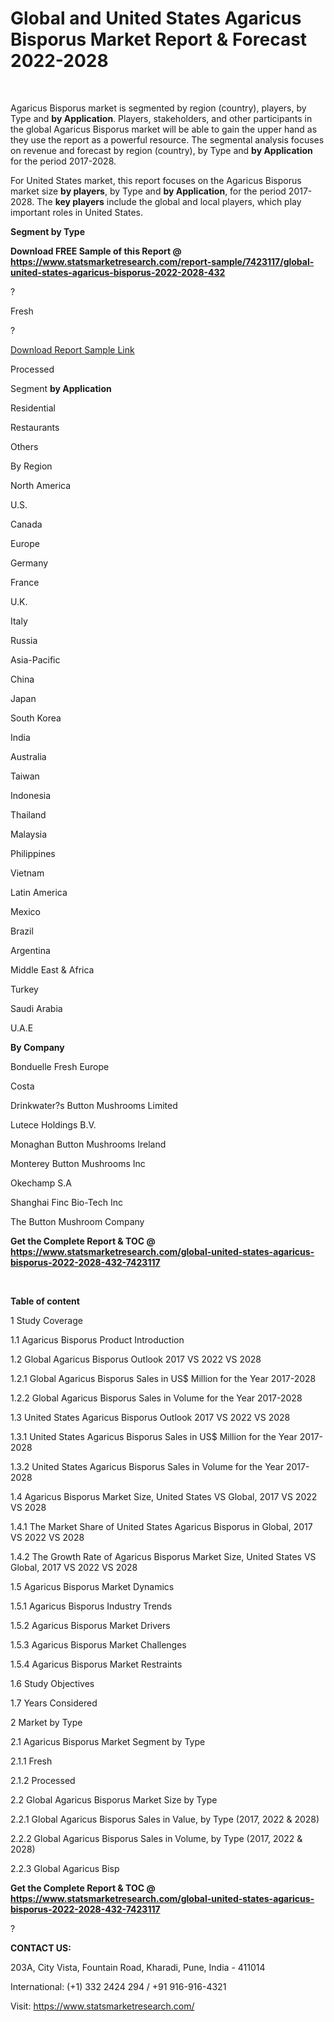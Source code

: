 <h1>Global and United States Agaricus Bisporus Market Report & Forecast 2022-2028</h1><br/><p>Agaricus Bisporus market is segmented by region (country), players, by Type and <strong>by Application</strong>. Players, stakeholders, and other participants in the global Agaricus Bisporus market will be able to gain the upper hand as they use the report as a powerful resource. The segmental analysis focuses on revenue and forecast by region (country), by Type and <strong>by Application</strong> for the period 2017-2028.</p>
 
 
 
 <p>For United States market, this report focuses on the Agaricus Bisporus market size <strong>by players</strong>, by Type and <strong>by Application</strong>, for the period 2017-2028. The <strong>key players</strong> include the global and local players, which play important roles in United States.</p>
 
 
 
 <p><strong>Segment by Type</strong></p>
 
 
 
 <div><b>Download FREE Sample of this Report @ <a href="https://www.statsmarketresearch.com/download-free-sample/7423117/global-united-states-agaricus-bisporus-2022-2028-432">https://www.statsmarketresearch.com/report-sample/7423117/global-united-states-agaricus-bisporus-2022-2028-432</a></b></div>
 
 
 
 <p>? </p>
 
 
 
 <p>Fresh</p>
 
 
 
 <p>? </p>
 
 
 
 <p><a href="https://www.statsmarketresearch.com/download-free-sample/7423117/global-united-states-agaricus-bisporus-2022-2028-432">Download Report Sample Link</a></p>
 
 
 
 <p>Processed</p>
 
 
 
 <p>Segment <strong>by Application</strong></p>
 
 
 
 <p>Residential</p>
 
 
 
 <p>Restaurants</p>
 
 
 
 <p>Others</p>
 
 
 
 <p>By Region</p>
 
 
 
 <p>North America</p>
 
 
 
 <p>U.S.</p>
 
 
 
 <p>Canada</p>
 
 
 
 <p>Europe</p>
 
 
 
 <p>Germany</p>
 
 
 
 <p>France</p>
 
 
 
 <p>U.K.</p>
 
 
 
 <p>Italy</p>
 
 
 
 <p>Russia</p>
 
 
 
 <p>Asia-Pacific</p>
 
 
 
 <p>China</p>
 
 
 
 <p>Japan</p>
 
 
 
 <p>South Korea</p>
 
 
 
 <p>India</p>
 
 
 
 <p>Australia</p>
 
 
 
 <p>Taiwan</p>
 
 
 
 <p>Indonesia</p>
 
 
 
 <p>Thailand</p>
 
 
 
 <p>Malaysia</p>
 
 
 
 <p>Philippines</p>
 
 
 
 <p>Vietnam</p>
 
 
 
 <p>Latin America</p>
 
 
 
 <p>Mexico</p>
 
 
 
 <p>Brazil</p>
 
 
 
 <p>Argentina</p>
 
 
 
 <p>Middle East & Africa</p>
 
 
 
 <p>Turkey</p>
 
 
 
 <p>Saudi Arabia</p>
 
 
 
 <p>U.A.E</p>
 
 
 
 <p><strong>By Company</strong></p>
 
 
 
 <p>Bonduelle Fresh Europe</p>
 
 
 
 <p>Costa</p>
 
 
 
 <p>Drinkwater?s Button Mushrooms Limited</p>
 
 
 
 <p>Lutece Holdings B.V.</p>
 
 
 
 <p>Monaghan Button Mushrooms Ireland</p>
 
 
 
 <p>Monterey Button Mushrooms Inc</p>
 
 
 
 <p>Okechamp S.A</p>
 
 
 
 <p>Shanghai Finc Bio-Tech Inc</p>
 
 
 
 <p>The Button Mushroom Company</p>
 
 
 
 <div><b>Get the Complete Report & TOC @ <a href="https://www.statsmarketresearch.com/global-united-states-agaricus-bisporus-2022-2028-432-7423117">https://www.statsmarketresearch.com/global-united-states-agaricus-bisporus-2022-2028-432-7423117</a></b></div>
 
 
 
 <p><br />
 
 <b>Table of content</b></p>
 
 
 
 <p>1 Study Coverage<br />
 
 1.1 Agaricus Bisporus Product Introduction<br />
 
 1.2 Global Agaricus Bisporus Outlook 2017 VS 2022 VS 2028<br />
 
 1.2.1 Global Agaricus Bisporus Sales in US$ Million for the Year 2017-2028<br />
 
 1.2.2 Global Agaricus Bisporus Sales in Volume for the Year 2017-2028<br />
 
 1.3 United States Agaricus Bisporus Outlook 2017 VS 2022 VS 2028<br />
 
 1.3.1 United States Agaricus Bisporus Sales in US$ Million for the Year 2017-2028<br />
 
 1.3.2 United States Agaricus Bisporus Sales in Volume for the Year 2017-2028<br />
 
 1.4 Agaricus Bisporus Market Size, United States VS Global, 2017 VS 2022 VS 2028<br />
 
 1.4.1 The Market Share of United States Agaricus Bisporus in Global, 2017 VS 2022 VS 2028<br />
 
 1.4.2 The Growth Rate of Agaricus Bisporus Market Size, United States VS Global, 2017 VS 2022 VS 2028<br />
 
 1.5 Agaricus Bisporus Market Dynamics<br />
 
 1.5.1 Agaricus Bisporus Industry Trends<br />
 
 1.5.2 Agaricus Bisporus Market Drivers<br />
 
 1.5.3 Agaricus Bisporus Market Challenges<br />
 
 1.5.4 Agaricus Bisporus Market Restraints<br />
 
 1.6 Study Objectives<br />
 
 1.7 Years Considered<br />
 
 2 Market by Type<br />
 
 2.1 Agaricus Bisporus Market Segment by Type<br />
 
 2.1.1 Fresh<br />
 
 2.1.2 Processed<br />
 
 2.2 Global Agaricus Bisporus Market Size by Type<br />
 
 2.2.1 Global Agaricus Bisporus Sales in Value, by Type (2017, 2022 & 2028)<br />
 
 2.2.2 Global Agaricus Bisporus Sales in Volume, by Type (2017, 2022 & 2028)<br />
 
 2.2.3 Global Agaricus Bisp</p>
 
 
 
 <div><b>Get the Complete Report & TOC @ <a href="https://www.statsmarketresearch.com/global-united-states-agaricus-bisporus-2022-2028-432-7423117">https://www.statsmarketresearch.com/global-united-states-agaricus-bisporus-2022-2028-432-7423117</a></b></div>
 
 
 
 <p>? </p>
 
 
 
 <p><b>CONTACT US:</b><br />
 
 203A, City Vista, Fountain Road, Kharadi, Pune, India - 411014<br />
 
 International: (+1) 332 2424 294 / +91 916-916-4321<br />
 
 Visit: <a href="https://www.statsmarketresearch.com/">https://www.statsmarketresearch.com/</a></p>